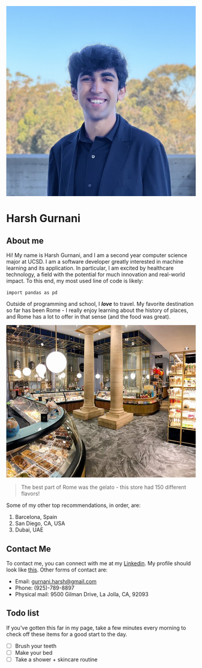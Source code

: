 ![Harsh Gurnani](Me.jpg)

# Harsh Gurnani

## About me

Hi! My name is Harsh Gurnani, and I am a second year computer science major at UCSD. I am a software developer greatly interested in machine learning and its application. In particular, I am excited by healthcare technology, a field with the potential for much innovation and real-world impact. To this end, my most used line of code is likely:

```
import pandas as pd
```

Outside of programming and school, I **_love_** to travel. My favorite destination so far has been Rome - I really enjoy learning about the history of places, and Rome has a lot to offer in that sense (and the food was great).

![Rome Gelato](150-flavors-of-ice-cream.jpg)

> The best part of Rome was the gelato - this store had 150 different flavors!

Some of my other top recommendations, in order, are:

1. Barcelona, Spain
2. San Diego, CA, USA
3. Dubai, UAE

## Contact Me

To contact me, you can connect with me at my [Linkedin](https://linkedin.com/in/harshgurnani). My profile should look like [this](Linkedin-Profile.png). Other forms of contact are:

- Email: gurnani.harsh@gmail.com
- Phone: (925)-789-8897
- Physical mail: 9500 Gilman Drive, La Jolla, CA, 92093

## Todo list

If you've gotten this far in my page, take a few minutes every morning to check off these items for a good start to the day.

- [ ] Brush your teeth
- [ ] Make your bed
- [ ] Take a shower + skincare routine
